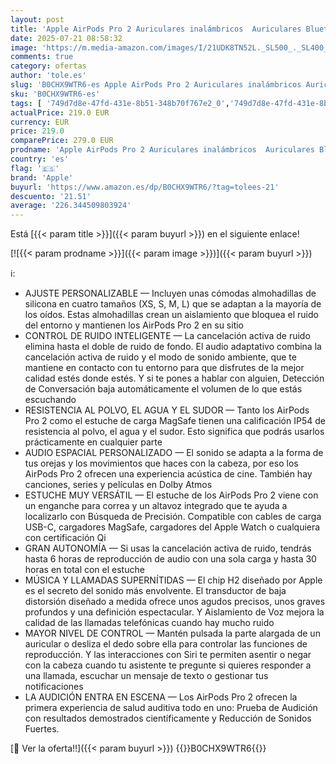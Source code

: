 ```yaml
---
layout: post
title: 'Apple AirPods Pro 2 Auriculares inalámbricos  Auriculares Bluetooth  cancelación Activa de Ruido  Audífono  Modo Sonido Ambiente  Audio Espacial Personalizado  Sonido de Alta fidelidad  Carga USB C'
date: 2025-07-21 08:58:32
image: 'https://m.media-amazon.com/images/I/21UDK8TN52L._SL500_._SL400_.jpg'
comments: true
category: ofertas
author: 'tole.es'
slug: 'B0CHX9WTR6-es Apple AirPods Pro 2 Auriculares inalámbricos Auriculares...'
sku: 'B0CHX9WTR6-es'
tags: [ '749d7d8e-47fd-431e-8b51-348b70f767e2_0','749d7d8e-47fd-431e-8b51-348b70f767e2_101','749d7d8e-47fd-431e-8b51-348b70f767e2_4701','749d7d8e-47fd-431e-8b51-348b70f767e2_601','749d7d8e-47fd-431e-8b51-348b70f767e2_8501','749d7d8e-47fd-431e-8b51-348b70f767e2_9101','749d7d8e-47fd-431e-8b51-348b70f767e2_9801','AirPods','Apple','Arborist Merchandising Root','Audio & Sound','Auriculares para equipo de audio','Auriculares y accesorios','CML-Tech','Electrónica','Los favoritos de nuestros clientes: Electrónica','Self Service','Special Features Stores','Tech all','Top Brands Headphones Selection','Top brands in Electronics','Wireless Category page - Wearables','apple','🇪🇸', ]
actualPrice: 219.0 EUR
currency: EUR
price: 219.0
comparePrice: 279.0 EUR
prodname: 'Apple AirPods Pro 2 Auriculares inalámbricos  Auriculares Bluetooth  cancelación Activa de Ruido  Audífono  Modo Sonido Ambiente  Audio Espacial Personalizado  Sonido de Alta fidelidad  Carga USB C'
country: 'es'
flag: '🇪🇸'
brand: 'Apple'
buyurl: 'https://www.amazon.es/dp/B0CHX9WTR6/?tag=tolees-21'
descuento: '21.51'
average: '226.344509803924'
---
```


Está [{{< param title >}}]({{< param buyurl >}}) en el siguiente enlace!

[![{{< param prodname >}}]({{< param image >}})]({{< param buyurl >}})

ℹ️:

- AJUSTE PERSONALIZABLE — Incluyen unas cómodas almohadillas de silicona en cuatro tamaños (XS, S, M, L) que se adaptan a la mayoría de los oídos. Estas almohadillas crean un aislamiento que bloquea el ruido del entorno y mantienen los AirPods Pro 2 en su sitio
- CONTROL DE RUIDO INTELIGENTE — La cancelación activa de ruido elimina hasta el doble de ruido de fondo. El audio adaptativo combina la cancelación activa de ruido y el modo de sonido ambiente, que te mantiene en contacto con tu entorno para que disfrutes de la mejor calidad estés donde estés. Y si te pones a hablar con alguien, Detección de Conversación baja automáticamente el volumen de lo que estás escuchando
- RESISTENCIA AL POLVO, EL AGUA Y EL SUDOR — Tanto los AirPods Pro 2 como el estuche de carga MagSafe tienen una calificación IP54 de resistencia al polvo, el agua y el sudor. Esto significa que podrás usarlos prácticamente en cualquier parte
- AUDIO ESPACIAL PERSONALIZADO — El sonido se adapta a la forma de tus orejas y los movimientos que haces con la cabeza, por eso los AirPods Pro 2 ofrecen una experiencia acústica de cine. También hay canciones, series y películas en Dolby Atmos
- ESTUCHE MUY VERSÁTIL — El estuche de los AirPods Pro 2 viene con un enganche para correa y un altavoz integrado que te ayuda a localizarlo con Búsqueda de Precisión. Compatible con cables de carga USB-C, cargadores MagSafe, cargadores del Apple Watch o cualquiera con certificación Qi
- GRAN AUTONOMÍA — Si usas la cancelación activa de ruido, tendrás hasta 6 horas de reproducción de audio con una sola carga y hasta 30 horas en total con el estuche
- MÚSICA Y LLAMADAS SUPERNÍTIDAS — El chip H2 diseñado por Apple es el secreto del sonido más envolvente. El transductor de baja distorsión diseñado a medida ofrece unos agudos precisos, unos graves profundos y una definición espectacular. Y Aislamiento de Voz mejora la calidad de las llamadas telefónicas cuando hay mucho ruido
- MAYOR NIVEL DE CONTROL — Mantén pulsada la parte alargada de un auricular o desliza el dedo sobre ella para controlar las funciones de reproducción. Y las interacciones con Siri te permiten asentir o negar con la cabeza cuando tu asistente te pregunte si quieres responder a una llamada, escuchar un mensaje de texto o gestionar tus notificaciones
- LA AUDICIÓN ENTRA EN ESCENA — Los AirPods Pro 2 ofrecen la primera experiencia de salud auditiva todo en uno: Prueba de Audición con resultados demostrados científicamente y Reducción de Sonidos Fuertes.

[🛒 Ver la oferta!!]({{< param buyurl >}})
{{<world>}}B0CHX9WTR6{{</world>}}
